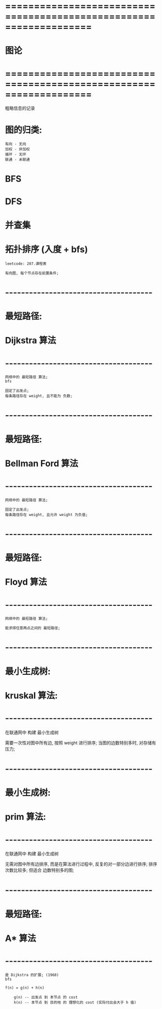 # =================================================================== #
#                               图论
# =================================================================== #
粗略信息的记录

# 图的归类:
    有向 - 无向
    加权 - 非加权
    循环 - 无环
    联通 - 未联通


#  BFS
#  DFS
#  并查集




# 拓扑排序   (入度 + bfs)
    leetcode: 207.课程表

    有向图, 每个节点存在前置条件;



# ------------------------------------- #
#  最短路径:
#            Dijkstra 算法
# ------------------------------------- #
    网络中的 最短路径 算法;
    bfs

    固定了出发点;
    每条路径存在 weight, 且不能为 负数;



# ------------------------------------- #
#  最短路径:
#            Bellman Ford 算法
# ------------------------------------- #
    网络中的 最短路径 算法;

    固定了出发点;
    每条路径存在 weight, 且允许 weight 为负值;



# ------------------------------------- #
#  最短路径:
#            Floyd 算法
# ------------------------------------- #
    网络中的 最短路径 算法;

    能求得任意两点之间的 最短路径;




# ------------------------------------- #
#  最小生成树:
#            kruskal 算法:
# ------------------------------------- #
在联通网中 构建 最小生成树

需要一次性对图中所有边, 按照 weight 进行排序; 当图的边数特别多时, 对存储有压力;





# ------------------------------------- #
#  最小生成树:
#            prim 算法:
# ------------------------------------- #
在联通网中 构建 最小生成树

无需对图中所有边排序, 而是在算法进行过程中, 反复的对一部分边进行排序;
排序次数比较多;   但适合 边数特别多的图;




# ------------------------------------- #
#  最短路径:
#            A* 算法
# ------------------------------------- #
    是 Dijkstra 的扩展; (1968)
    bfs

    f(n) = g(n) + h(n)

        g(n) -- 出发点 到 本节点 的 cost
        h(n) -- 本节点 到 目的地 的 理想化的 cost (实际付出会大于 h 值)






















